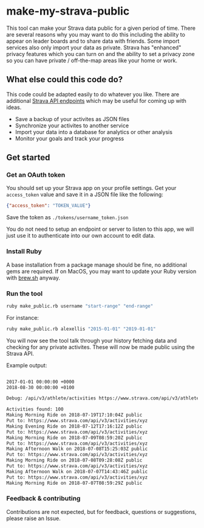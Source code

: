 make-my-strava-public
===============================

This tool can make your Strava data public for a given period of time. There are several reasons why you may want to do this including the ability to appear on leader boards and to share data with friends. Some import services also only import your data as private. Strava has "enhanced" privacy features which you can turn on and the ability to set a privacy zone so you can have private / off-the-map areas like your home or work.

## What else could this code do?

This code could be adapted easily to do whatever you like. There are additional [Strava API endpoints](https://developers.strava.com/docs/reference/) which may be useful for coming up with ideas.

- Save a backup of your activites as JSON files
- Synchronize your activites to another service
- Import your data into a database for analytics or other analysis 
- Monitor your goals and track your progress

## Get started

### Get an OAuth token

You should set up your Strava app on your profile settings. Get your `access_token` value and save it in a JSON file like the following:

```json
{"access_token": "TOKEN_VALUE"}
```

Save the token as `./tokens/username_token.json`

You do not need to setup an endpoint or server to listen to this app, we will just use it to authenticate into our own account to edit data.

### Install Ruby

A base installation from a package manage should be fine, no additional gems are required. If on MacOS, you may want to update your Ruby version with [brew.sh](https://brew.sh/) anyway.

### Run the tool

```sh
ruby make_public.rb username "start-range" "end-range"
```

For instance:

```sh
ruby make_public.rb alexellis "2015-01-01" "2019-01-01"
```

You will now see the tool talk through your history fetching data and checking for any private activites. These will now be made public using the Strava API.

Example output:

```sh

2017-01-01 00:00:00 +0000
2018-08-30 00:00:00 +0100

Debug: /api/v3/athlete/activities https://www.strava.com/api/v3/athlete/activities?before=1535583600&after=1483228800&page=1&per_page=100

Activities found: 100
Making Morning Ride on 2018-07-19T17:10:04Z public
Put to: https://www.strava.com/api/v3/activities/xyz
Making Evening Ride on 2018-07-12T17:16:12Z public
Put to: https://www.strava.com/api/v3/activities/xyz
Making Morning Ride on 2018-07-09T08:59:20Z public
Put to: https://www.strava.com/api/v3/activities/xyz
Making Afternoon Walk on 2018-07-08T15:25:03Z public
Put to: https://www.strava.com/api/v3/activities/xyz
Making Morning Ride on 2018-07-08T09:28:08Z public
Put to: https://www.strava.com/api/v3/activities/xyz
Making Afternoon Walk on 2018-07-07T14:43:46Z public
Put to: https://www.strava.com/api/v3/activities/xyz
Making Morning Ride on 2018-07-07T08:59:29Z public
```

### Feedback & contributing

Contributions are not expected, but for feedback, questions or suggestions, please raise an Issue.

